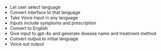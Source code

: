 - Let user select language
- Convert interface to that language
- Take Voice Input in any language
- Inputs include symptoms and prescription
- Convert to English
- Give input to gpt-4o and generate disease name and treatment method
- Convert output to initial language
- Voice out output
